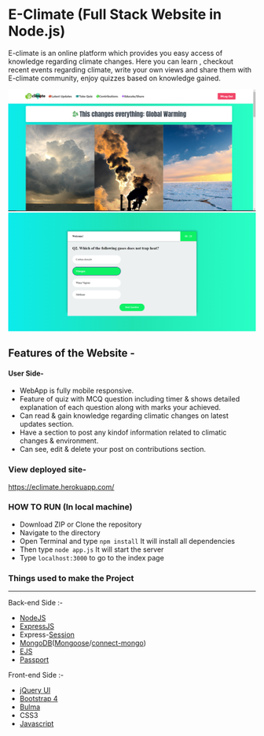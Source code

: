 # E-Climate (Full Stack Website in Node.js)

E-climate is an online platform which provides you easy access of knowledge regarding climate changes. Here you can learn , checkout recent events regarding climate, write your own views and share them with E-climate community, enjoy quizzes based on knowledge gained.


![Screenshot](./public/photos/homeimg.png?raw=true "Screenshot")
![Screenshot](./public/photos/img2.png?raw=true "Screenshot")


## Features of the Website -

#### User Side-
- WebApp is fully mobile responsive. 
- Feature of quiz with MCQ question including timer & shows detailed explanation of each question along with marks your achieved.
- Can read & gain knowledge regarding climatic changes on latest updates section.
- Have a section to post any kindof information related to climatic changes & environment.
- Can see, edit & delete your post on contributions section.


### View deployed site- 
https://eclimate.herokuapp.com/


### HOW TO RUN (In local machine)

- Download ZIP or Clone the repository
- Navigate to the directory
- Open Terminal and type `npm install` It will install all dependencies
- Then type `node app.js` It will start the server
- Type `localhost:3000` to go to the index page


### Things used to make the Project
-------------------------------------------------------------------------------------------------------------
Back-end Side :-
- [NodeJS](https://nodejs.org/en/docs/)
- [ExpressJS](https://expressjs.com/en/4x/api.html)
- Express-[Session](https://github.com/expressjs/session)
- [MongoDB](https://www.mongodb.com/)([Mongoose](mongoosejs.com/docs/)/[connect-mongo](https://www.npmjs.com/package/connect-mongo))
- [EJS](http://ejs.co/)
- [Passport](http://passportjs.org/docs)

Front-end Side :-
- [jQuery UI](https://jquery.com/)
- [Bootstrap 4](https://getbootstrap.com/)
- [Bulma](https://bulma.io/)
- CSS3
- [Javascript](https://www.javascript.com/)


